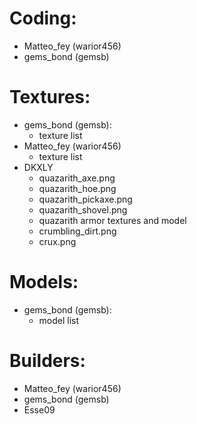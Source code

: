 # Coding: 
- Matteo_fey (warior456)
- gems_bond (gemsb)
# Textures:
- gems_bond (gemsb):
  - texture list
- Matteo_fey (warior456)
  - texture list
- DKXLY
  - quazarith_axe.png
  - quazarith_hoe.png
  - quazarith_pickaxe.png
  - quazarith_shovel.png
  - quazarith armor textures and model
  - crumbling_dirt.png
  - crux.png
# Models:
- gems_bond (gemsb):
  - model list
# Builders:
- Matteo_fey (warior456)
- gems_bond (gemsb)
- Esse09